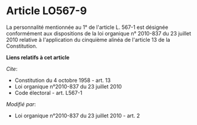 # Article LO567-9

La personnalité mentionnée au 1° de l'article L. 567-1 est désignée conformément aux dispositions de la loi organique n°
2010-837 du 23 juillet 2010 relative à l'application du cinquième alinéa de l'article 13 de la Constitution.

**Liens relatifs à cet article**

_Cite_:

  - Constitution du 4 octobre 1958 - art. 13
  - Loi organique n°2010-837 du 23 juillet 2010
  - Code électoral - art. L567-1

_Modifié par_:

  - Loi organique n°2010-837 du 23 juillet 2010 - art. 2
